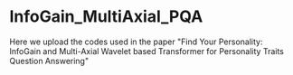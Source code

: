 # InfoGain_MultiAxial_PQA

Here we upload the codes used in the paper "Find Your Personality: InfoGain and Multi-Axial Wavelet based Transformer for Personality Traits Question Answering"
